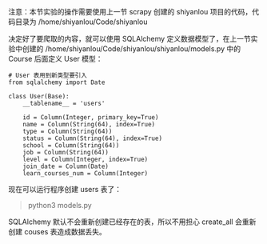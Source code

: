 
注意：本节实验的操作需要使用上一节 scrapy 创建的 shiyanlou 项目的代码，代码目录为 /home/shiyanlou/Code/shiyanlou

决定好了要爬取的内容，就可以使用 SQLAlchemy 定义数据模型了，在上一节实验中创建的 /home/shiyanlou/Code/shiyanlou/shiyanlou/models.py 中的 Course 后面定义 User 模型：

```
# User 表用到新类型要引入
from sqlalchemy import Date

class User(Base):
    __tablename__ = 'users'

    id = Column(Integer, primary_key=True)
    name = Column(String(64), index=True)
    type = Column(String(64))
    status = Column(String(64), index=True)
    school = Column(String(64))
    job = Column(String(64))
    level = Column(Integer, index=True)
    join_date = Column(Date)
    learn_courses_num = Column(Integer)
```
现在可以运行程序创建 users 表了：
> python3 models.py

SQLAlchemy 默认不会重新创建已经存在的表，所以不用担心 create_all 会重新创建 couses 表造成数据丢失。
